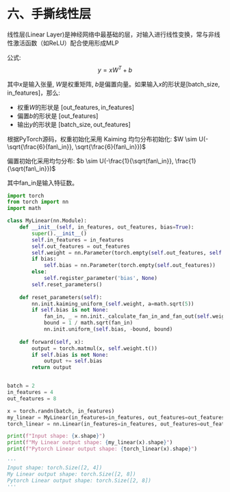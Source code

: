 # 六、手撕线性层
线性层(Linear Layer)是神经网络中最基础的层，对输入进行线性变换，常与非线性激活函数（如ReLU）配合使用形成MLP

公式: $$y = xW^T + b$$

其中$x$是输入张量, $W$是权重矩阵, $b$是偏置向量。如果输入$x$的形状是$[\text{batch\_size}, \text{in\_features}]$，那么:

- 权重$W$的形状是 $[\text{out\_features}, \text{in\_features}]$
- 偏置$b$的形状是 $[\text{out\_features}]$
- 输出$y$的形状是 $[\text{batch\_size}, \text{out\_features}]$

根据PyTorch源码，权重初始化采用 Kaiming 均匀分布初始化: $W \sim U(-\sqrt{\frac{6}{fan\_in}}, \sqrt{\frac{6}{fan\_in}})$

偏置初始化采用均匀分布: $b \sim U(-\frac{1}{\sqrt{fan\_in}}, \frac{1}{\sqrt{fan\_in}})$

其中$\text{fan\_in}$是输入特征数。

```py
import torch
from torch import nn
import math

class MyLinear(nn.Module):
    def __init__(self, in_features, out_features, bias=True):
        super().__init__()
        self.in_features = in_features
        self.out_features = out_features
        self.weight = nn.Parameter(torch.empty(self.out_features, self.in_features))
        if bias:
            self.bias = nn.Parameter(torch.empty(self.out_features))
        else:
            self.register_parameter('bias', None)
        self.reset_parameters()
        
    def reset_parameters(self):
        nn.init.kaiming_uniform_(self.weight, a=math.sqrt(5))
        if self.bias is not None:
            fan_in, _ = nn.init._calculate_fan_in_and_fan_out(self.weight)
            bound = 1 / math.sqrt(fan_in)
            nn.init.uniform_(self.bias, -bound, bound)
    
    def forward(self, x):
        output = torch.matmul(x, self.weight.t())
        if self.bias is not None:
            output += self.bias
        return output


batch = 2
in_features = 4
out_features = 8

x = torch.randn(batch, in_features)
my_linear = MyLinear(in_features=in_features, out_features=out_features, bias=True)
torch_linear = nn.Linear(in_features=in_features, out_features=out_features, bias=True)

print(f"Input shape: {x.shape}")
print(f"My Linear output shape: {my_linear(x).shape}")
print(f"Pytorch Linear output shape: {torch_linear(x).shape}")

'''
Input shape: torch.Size([2, 4])
My Linear output shape: torch.Size([2, 8])
Pytorch Linear output shape: torch.Size([2, 8])
'''
```